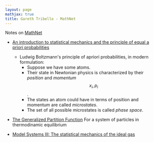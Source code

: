 ```yaml
---
layout: page
mathjax: true
title: Gareth Tribello - MathNet
---
```

Notes on [MathNet](http://gtribello.github.io/mathNET)

* [An introduction to statistical mechanics and the principle of equal a priori probabilities](https://www.youtube.com/watch?v=0LdL1LUrE0I)
  * Ludwig Boltzmann's principle of apriori probabilities, in modern formulation:
    * Suppose we have some atoms.
    * Their state in Newtonian physics is characterized by their _position_ and _momentum_ $$x_i, p_i$$.
    * The states an atom could have in terms of position and momentum are called _microstates_.
    * The set of all possible microstates is called _phase space_.
    
* [The Generalized Partition Function](http://gtribello.github.io/mathNET/generalised-partition-video.html)
For a system of particles in thermodinamic equilibrium
* [Model Systems III: The statistical mechanics of the ideal gas](https://www.youtube.com/watch?v=MOOV1K5mKeY)
